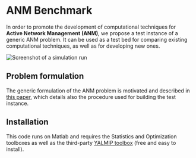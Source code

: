 ANM Benchmark
===

In order to promote the development of computational techniques for **Active Network Management (ANM)**, we propose a test instance of a generic ANM problem. It can be used as a test bed for comparing existing computational techniques, as well as for developing new ones.

![Screenshot of a simulation run](http://www.montefiore.ulg.ac.be/~anm/anm_simulation.png)

Problem formulation
---

The generic formulation of the ANM problem is motivated and described in [this paper](http://arxiv.org/pdf/1405.2806.pdf), which details also the procedure used for building the test instance.

Installation
---

This code runs on Matlab and requires the Statistics and Optimization toolboxes as well as the third-party [YALMIP toolbox](http://users.isy.liu.se/johanl/yalmip/) (free and easy to install).
